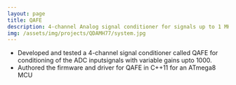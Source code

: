 ```yaml
---
layout: page
title: QAFE
description: 4-channel Analog signal conditioner for signals up to 1 MHz
img: /assets/img/projects/QDAMH77/system.jpg
---
```

- Developed and tested a 4-channel signal conditioner called QAFE
  for conditioning of the ADC inputsignals with variable gains
  upto 1000.
- Authored the firmware and driver for QAFE in C++11 for an ATmega8 MCU

